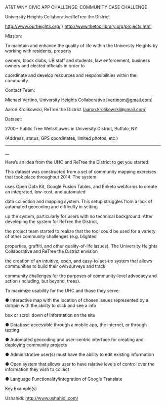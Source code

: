 AT&T WNY CIVIC APP CHALLENGE: COMMUNITY CASE CHALLENGE

University Heights Collaborative/ReTree the District

http://www.ourheights.org/ / http://www.thetoollibrary.org/projects.html 

Mission:

To maintain and enhance the quality of life within the University Heights by working with residents, property 

owners, block clubs, UB staff and students, law enforcement, business owners and elected officials in order to 

coordinate and develop resources and responsibilities within the community.

Contact Team:

Michael Vertino, University Heights Collaborative [vertinom@gmail.com] 

Aaron Krolikowski, ReTree the District [aaron.krolikowski@gmail.com]

Dataset:

2700+ Public Tree Wells/Lawns in University District, Buffalo, NY 

(Address, status, GPS coordinates, limited photos, etc.)

________________________________________________________________________________________

__

Here’s an idea from the UHC and ReTree the District to get you started:

This dataset was constructed from a set of community mapping exercises that took place throughout 2014. The system 

uses Open Data Kit, Google Fusion Tables, and Enketo webforms to create an integrated, low-cost, and automated 

data collection and mapping system. This setup struggles from a lack of automated geocoding and difficulty in setting 

up the system, particularly for users with no technical background. After developing the system for ReTree the District, 

the project team started to realize that the tool could be used for a variety of other community challenges (e.g. blighted 

properties, graffiti, and other quality-of-life issues). The University Heights Collaborative and ReTree the District envision 

the creation of an intuitive, open, and easy-to-set-up system that allows communities to build their own surveys and track 

community challenges for the purposes of community-level advocacy and action (including, but beyond, trees). 

To maximize usability for the UHC and those they serve:

● Interactive map with the location of chosen issues represented by a dot/pin with the ability to click and see a info 

box or scroll down of information on the site

● Database accessible through a mobile app, the internet, or through texting

● Automated geocoding and user-centric interface for creating and deploying community projects

● Administrative user(s) must have the ability to edit existing information

● Open system that allows user to have relative levels of control over the information they wish to collect

● Language Functionality/integration of Google Translate

Key Example(s)

Ushahidi: http://www.ushahidi.com/
